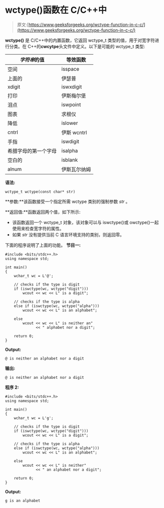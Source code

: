 # wctype()函数在 C/C++中

> 原文:[https://www.geeksforgeeks.org/wctype-function-in-c-c/](https://www.geeksforgeeks.org/wctype-function-in-c-c/)

**wctype()** 是 C/C++中的内置函数，它返回 wctype_t 类型的值，用于对宽字符进行分类。在 C++的**cwcytpe**头文件中定义。以下是可能的 wctype_t 类型:

| *字符串*的值 | 等效函数 |
| --- | --- |
| 空间 | isspace |
| 上面的 | 伊瑟普 |
| xdigit | iswxdigit |
| 打印 | 伊斯梅尔堡 |
| 泪点 | iswpoint |
| 图表 | 求根仪 |
| 降低 | islower |
| cntrl | 伊斯 wcntrl |
| 手指 | iswdigit |
| 希腊字母的第一个字母 | isalpha |
| 空白的 | isblank |
| alnum | 伊斯瓦尔纳姆 |

**语法:**

```
wctype_t wctype(const char* str)
```

**参数:**该函数接受一个指定所需 wctype 类别的强制参数 *str* 。

**返回值:**函数返回两个值，如下所示:

*   该函数返回一个 wctype_t 对象，该对象可以与 iswctype()或 owctype()一起使用来检查宽字符的属性。
*   如果 *str* 没有提供当前 C 语言环境支持的类别，则返回零。

下面的程序说明了上面的功能。
**节目一:**

```
#include <bits/stdc++.h>
using namespace std;

int main()
{
    wchar_t wc = L'@';

    // checks if the type is digit
    if (iswctype(wc, wctype("digit")))
        wcout << wc << L" is a digit";

    // checks if the type is alpha
    else if (iswctype(wc, wctype("alpha")))
        wcout << wc << L" is an alphabet";

    else
        wcout << wc << L" is neither an"
              << " alphabet nor a digit";

    return 0;
}
```

**Output:**

```
@ is neither an alphabet nor a digit

```

**输出:**

```
@ is neither an alphabet nor a digit
```

**程序 2:**

```
#include <bits/stdc++.h>
using namespace std;

int main()
{
    wchar_t wc = L'g';

    // checks if the type is digit
    if (iswctype(wc, wctype("digit")))
        wcout << wc << L" is a digit";

    // checks if the type is alpha
    else if (iswctype(wc, wctype("alpha")))
        wcout << wc << L" is an alphabet";

    else
        wcout << wc << L" is neither"
              << " an alphabet nor a digit";

    return 0;
}
```

**Output:**

```
g is an alphabet

```